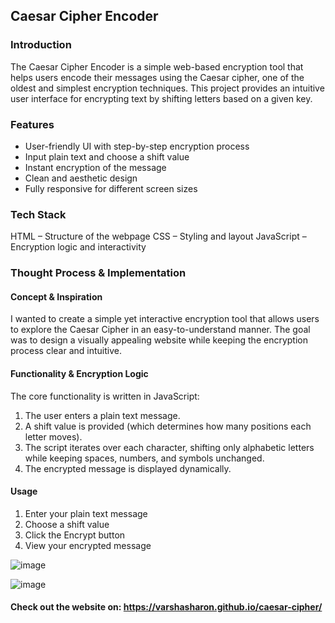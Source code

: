 ## Caesar Cipher Encoder

### Introduction
The Caesar Cipher Encoder is a simple web-based encryption tool that helps users encode their messages using the Caesar cipher, one of the oldest and simplest encryption techniques. This project provides an intuitive user interface for encrypting text by shifting letters based on a given key. 

### Features
- User-friendly UI with step-by-step encryption process
- Input plain text and choose a shift value
- Instant encryption of the message
- Clean and aesthetic design
- Fully responsive for different screen sizes

### Tech Stack
HTML – Structure of the webpage
CSS – Styling and layout
JavaScript – Encryption logic and interactivity

### Thought Process & Implementation

#### Concept & Inspiration
I wanted to create a simple yet interactive encryption tool that allows users to explore the Caesar Cipher in an easy-to-understand manner. The goal was to design a visually appealing website while keeping the encryption process clear and intuitive.

#### Functionality & Encryption Logic
The core functionality is written in JavaScript:
1. The user enters a plain text message.
2. A shift value is provided (which determines how many positions each letter moves).
3. The script iterates over each character, shifting only alphabetic letters while keeping spaces, numbers, and symbols unchanged.
4. The encrypted message is displayed dynamically.


#### Usage
1. Enter your plain text message
2. Choose a shift value
3. Click the Encrypt button
4. View your encrypted message

![image](https://github.com/user-attachments/assets/f0170c84-3e68-449f-ae9a-6eadb97d63df)

![image](https://github.com/user-attachments/assets/25bf737e-21cf-481a-98f3-fdc176420e86)


#### Check out the website on: https://varshasharon.github.io/caesar-cipher/
